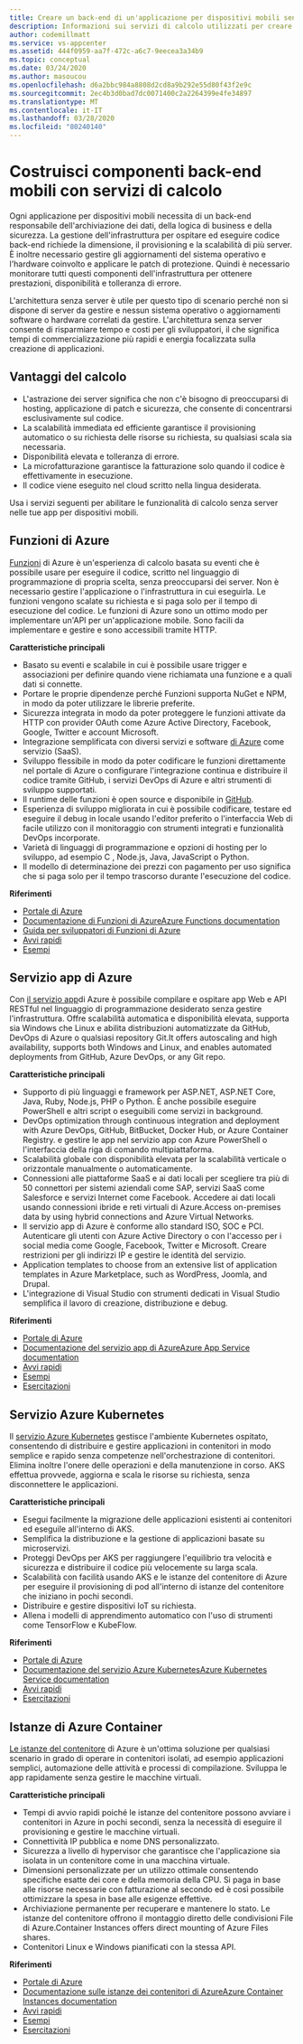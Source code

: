 ```yaml
---
title: Creare un back-end di un'applicazione per dispositivi mobili senza server con Funzioni di Azure e altri serviziBuild a serverless mobile application back-end with Azure Functions and other services
description: Informazioni sui servizi di calcolo utilizzati per creare un back-end di applicazioni per dispositivi mobili solido e senza server.
author: codemillmatt
ms.service: vs-appcenter
ms.assetid: 444f0959-aa7f-472c-a6c7-9eecea3a34b9
ms.topic: conceptual
ms.date: 03/24/2020
ms.author: masoucou
ms.openlocfilehash: d6a2bbc984a8808d2cd8a9b292e55d80f43f2e9c
ms.sourcegitcommit: 2ec4b3d0bad7dc0071400c2a2264399e4fe34897
ms.translationtype: MT
ms.contentlocale: it-IT
ms.lasthandoff: 03/28/2020
ms.locfileid: "80240140"
---
```

# <a name="build-mobile-back-end-components-with-compute-services"></a>Costruisci componenti back-end mobili con servizi di calcolo
Ogni applicazione per dispositivi mobili necessita di un back-end responsabile dell'archiviazione dei dati, della logica di business e della sicurezza. La gestione dell'infrastruttura per ospitare ed eseguire codice back-end richiede la dimensione, il provisioning e la scalabilità di più server. È inoltre necessario gestire gli aggiornamenti del sistema operativo e l'hardware coinvolto e applicare le patch di protezione. Quindi è necessario monitorare tutti questi componenti dell'infrastruttura per ottenere prestazioni, disponibilità e tolleranza di errore. 

L'architettura senza server è utile per questo tipo di scenario perché non si dispone di server da gestire e nessun sistema operativo o aggiornamenti software o hardware correlati da gestire. L'architettura senza server consente di risparmiare tempo e costi per gli sviluppatori, il che significa tempi di commercializzazione più rapidi e energia focalizzata sulla creazione di applicazioni.

## <a name="benefits-of-compute"></a>Vantaggi del calcolo
- L'astrazione dei server significa che non c'è bisogno di preoccuparsi di hosting, applicazione di patch e sicurezza, che consente di concentrarsi esclusivamente sul codice.
- La scalabilità immediata ed efficiente garantisce il provisioning automatico o su richiesta delle risorse su richiesta, su qualsiasi scala sia necessaria.
- Disponibilità elevata e tolleranza di errore.
- La microfatturazione garantisce la fatturazione solo quando il codice è effettivamente in esecuzione.
- Il codice viene eseguito nel cloud scritto nella lingua desiderata.

Usa i servizi seguenti per abilitare le funzionalità di calcolo senza server nelle tue app per dispositivi mobili.

## <a name="azure-functions"></a>Funzioni di Azure
[Funzioni](https://azure.microsoft.com/services/functions/) di Azure è un'esperienza di calcolo basata su eventi che è possibile usare per eseguire il codice, scritto nel linguaggio di programmazione di propria scelta, senza preoccuparsi dei server. Non è necessario gestire l'applicazione o l'infrastruttura in cui eseguirla. Le funzioni vengono scalate su richiesta e si paga solo per il tempo di esecuzione del codice. Le funzioni di Azure sono un ottimo modo per implementare un'API per un'applicazione mobile. Sono facili da implementare e gestire e sono accessibili tramite HTTP.

**Caratteristiche principali**
- Basato su eventi e scalabile in cui è possibile usare trigger e associazioni per definire quando viene richiamata una funzione e a quali dati si connette.
- Portare le proprie dipendenze perché Funzioni supporta NuGet e NPM, in modo da poter utilizzare le librerie preferite.
- Sicurezza integrata in modo da poter proteggere le funzioni attivate da HTTP con provider OAuth come Azure Active Directory, Facebook, Google, Twitter e account Microsoft.
- Integrazione semplificata con diversi servizi e software [di Azure](/azure/azure-functions/functions-overview) come servizio (SaaS).
- Sviluppo flessibile in modo da poter codificare le funzioni direttamente nel portale di Azure o configurare l'integrazione continua e distribuire il codice tramite GitHub, i servizi DevOps di Azure e altri strumenti di sviluppo supportati.
- Il runtime delle funzioni è open source e disponibile in [GitHub](https://github.com/azure/azure-webjobs-sdk-script).
- Esperienza di sviluppo migliorata in cui è possibile codificare, testare ed eseguire il debug in locale usando l'editor preferito o l'interfaccia Web di facile utilizzo con il monitoraggio con strumenti integrati e funzionalità DevOps incorporate.
- Varietà di linguaggi di programmazione e opzioni di hosting per lo sviluppo, ad esempio C , Node.js, Java, JavaScript o Python.
- Il modello di determinazione dei prezzi con pagamento per uso significa che si paga solo per il tempo trascorso durante l'esecuzione del codice.

**Riferimenti**
- [Portale di Azure](https://portal.azure.com)
- [Documentazione di Funzioni di AzureAzure Functions documentation](/azure/azure-functions/)
- [Guida per sviluppatori di Funzioni di Azure](/azure/azure-functions/functions-reference)
- [Avvi rapidi](/azure/azure-functions/functions-create-first-function-vs-code)
- [Esempi](/samples/browse/?products=azure-functions&languages=csharp)

## <a name="azure-app-service"></a>Servizio app di Azure
Con [il servizio app](https://azure.microsoft.com/services/app-service/)di Azure è possibile compilare e ospitare app Web e API RESTful nel linguaggio di programmazione desiderato senza gestire l'infrastruttura. Offre scalabilità automatica e disponibilità elevata, supporta sia Windows che Linux e abilita distribuzioni automatizzate da GitHub, DevOps di Azure o qualsiasi repository Git.It offers autoscaling and high availability, supports both Windows and Linux, and enables automated deployments from GitHub, Azure DevOps, or any Git repo.

**Caratteristiche principali**
- Supporto di più linguaggi e framework per ASP.NET, ASP.NET Core, Java, Ruby, Node.js, PHP o Python. È anche possibile eseguire PowerShell e altri script o eseguibili come servizi in background.
- DevOps optimization through continuous integration and deployment with Azure DevOps, GitHub, BitBucket, Docker Hub, or Azure Container Registry. e gestire le app nel servizio app con Azure PowerShell o l'interfaccia della riga di comando multipiattaforma.
- Scalabilità globale con disponibilità elevata per la scalabilità verticale o orizzontale manualmente o automaticamente.
- Connessioni alle piattaforme SaaS e ai dati locali per scegliere tra più di 50 connettori per sistemi aziendali come SAP, servizi SaaS come Salesforce e servizi Internet come Facebook. Accedere ai dati locali usando connessioni ibride e reti virtuali di Azure.Access on-premises data by using hybrid connections and Azure Virtual Networks.
- Il servizio app di Azure è conforme allo standard ISO, SOC e PCI. Autenticare gli utenti con Azure Active Directory o con l'accesso per i social media come Google, Facebook, Twitter e Microsoft. Creare restrizioni per gli indirizzi IP e gestire le identità del servizio.
- Application templates to choose from an extensive list of application templates in Azure Marketplace, such as WordPress, Joomla, and Drupal.
- L'integrazione di Visual Studio con strumenti dedicati in Visual Studio semplifica il lavoro di creazione, distribuzione e debug.

**Riferimenti**
- [Portale di Azure](https://portal.azure.com/)
- [Documentazione del servizio app di AzureAzure App Service documentation](/azure/app-service/)
- [Avvi rapidi](/azure/app-service/app-service-web-get-started-dotnet)
- [Esempi](/azure/app-service/samples-cli)
- [Esercitazioni](/azure/app-service/app-service-web-tutorial-dotnetcore-sqldb)

## <a name="azure-kubernetes-service"></a>Servizio Azure Kubernetes
Il [servizio Azure Kubernetes](https://azure.microsoft.com/services/kubernetes-service/) gestisce l'ambiente Kubernetes ospitato, consentendo di distribuire e gestire applicazioni in contenitori in modo semplice e rapido senza competenze nell'orchestrazione di contenitori. Elimina inoltre l'onere delle operazioni e della manutenzione in corso. AKS effettua provvede, aggiorna e scala le risorse su richiesta, senza disconnettere le applicazioni.

**Caratteristiche principali**
- Esegui facilmente la migrazione delle applicazioni esistenti ai contenitori ed eseguile all'interno di AKS.
- Semplifica la distribuzione e la gestione di applicazioni basate su microservizi.
- Proteggi DevOps per AKS per raggiungere l'equilibrio tra velocità e sicurezza e distribuire il codice più velocemente su larga scala.
- Scalabilità con facilità usando AKS e le istanze del contenitore di Azure per eseguire il provisioning di pod all'interno di istanze del contenitore che iniziano in pochi secondi.
- Distribuire e gestire dispositivi IoT su richiesta.
- Allena i modelli di apprendimento automatico con l'uso di strumenti come TensorFlow e KubeFlow.

**Riferimenti**
- [Portale di Azure](https://portal.azure.com/)
- [Documentazione del servizio Azure KubernetesAzure Kubernetes Service documentation](/azure/aks/)
- [Avvi rapidi](/azure/aks/kubernetes-walkthrough-portal)
- [Esercitazioni](/azure/aks/tutorial-kubernetes-prepare-app)

## <a name="azure-container-instances"></a>Istanze di Azure Container
[Le istanze del contenitore](https://azure.microsoft.com/services/container-instances/) di Azure è un'ottima soluzione per qualsiasi scenario in grado di operare in contenitori isolati, ad esempio applicazioni semplici, automazione delle attività e processi di compilazione. Sviluppa le app rapidamente senza gestire le macchine virtuali.

**Caratteristiche principali**
- Tempi di avvio rapidi poiché le istanze del contenitore possono avviare i contenitori in Azure in pochi secondi, senza la necessità di eseguire il provisioning e gestire le macchine virtuali.
- Connettività IP pubblica e nome DNS personalizzato.
- Sicurezza a livello di hypervisor che garantisce che l'applicazione sia isolata in un contenitore come in una macchina virtuale.
- Dimensioni personalizzate per un utilizzo ottimale consentendo specifiche esatte dei core e della memoria della CPU. Si paga in base alle risorse necessarie con fatturazione al secondo ed è così possibile ottimizzare la spesa in base alle esigenze effettive.
- Archiviazione permanente per recuperare e mantenere lo stato. Le istanze del contenitore offrono il montaggio diretto delle condivisioni File di Azure.Container Instances offers direct mounting of Azure Files shares.
- Contenitori Linux e Windows pianificati con la stessa API.

**Riferimenti**
- [Portale di Azure](https://portal.azure.com/)
- [Documentazione sulle istanze dei contenitori di AzureAzure Container Instances documentation](/azure/container-instances/)
- [Avvi rapidi](/azure/container-instances/container-instances-quickstart-portal)
- [Esempi](https://azure.microsoft.com/resources/samples/?sort=0&term=aci)
- [Esercitazioni](/azure/container-instances/container-instances-tutorial-prepare-app)